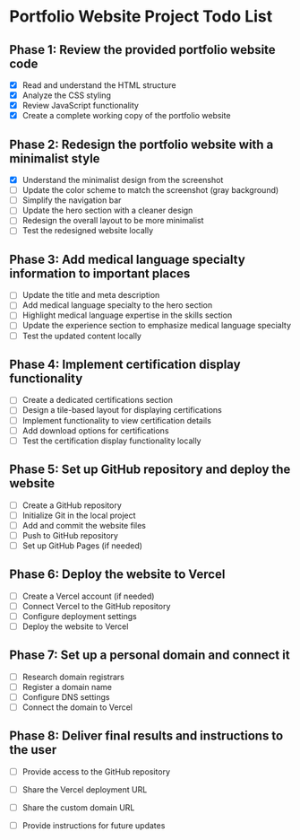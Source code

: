 # Portfolio Website Project Todo List

## Phase 1: Review the provided portfolio website code
- [x] Read and understand the HTML structure
- [x] Analyze the CSS styling
- [x] Review JavaScript functionality
- [x] Create a complete working copy of the portfolio website

## Phase 2: Redesign the portfolio website with a minimalist style
- [x] Understand the minimalist design from the screenshot
- [ ] Update the color scheme to match the screenshot (gray background)
- [ ] Simplify the navigation bar
- [ ] Update the hero section with a cleaner design
- [ ] Redesign the overall layout to be more minimalist
- [ ] Test the redesigned website locally

## Phase 3: Add medical language specialty information to important places
- [ ] Update the title and meta description
- [ ] Add medical language specialty to the hero section
- [ ] Highlight medical language expertise in the skills section
- [ ] Update the experience section to emphasize medical language specialty
- [ ] Test the updated content locally

## Phase 4: Implement certification display functionality
- [ ] Create a dedicated certifications section
- [ ] Design a tile-based layout for displaying certifications
- [ ] Implement functionality to view certification details
- [ ] Add download options for certifications
- [ ] Test the certification display functionality locally

## Phase 5: Set up GitHub repository and deploy the website
- [ ] Create a GitHub repository
- [ ] Initialize Git in the local project
- [ ] Add and commit the website files
- [ ] Push to GitHub repository
- [ ] Set up GitHub Pages (if needed)

## Phase 6: Deploy the website to Vercel
- [ ] Create a Vercel account (if needed)
- [ ] Connect Vercel to the GitHub repository
- [ ] Configure deployment settings
- [ ] Deploy the website to Vercel

## Phase 7: Set up a personal domain and connect it
- [ ] Research domain registrars
- [ ] Register a domain name
- [ ] Configure DNS settings
- [ ] Connect the domain to Vercel

## Phase 8: Deliver final results and instructions to the user
- [ ] Provide access to the GitHub repository
- [ ] Share the Vercel deployment URL
- [ ] Share the custom domain URL
- [ ] Provide instructions for future updates

